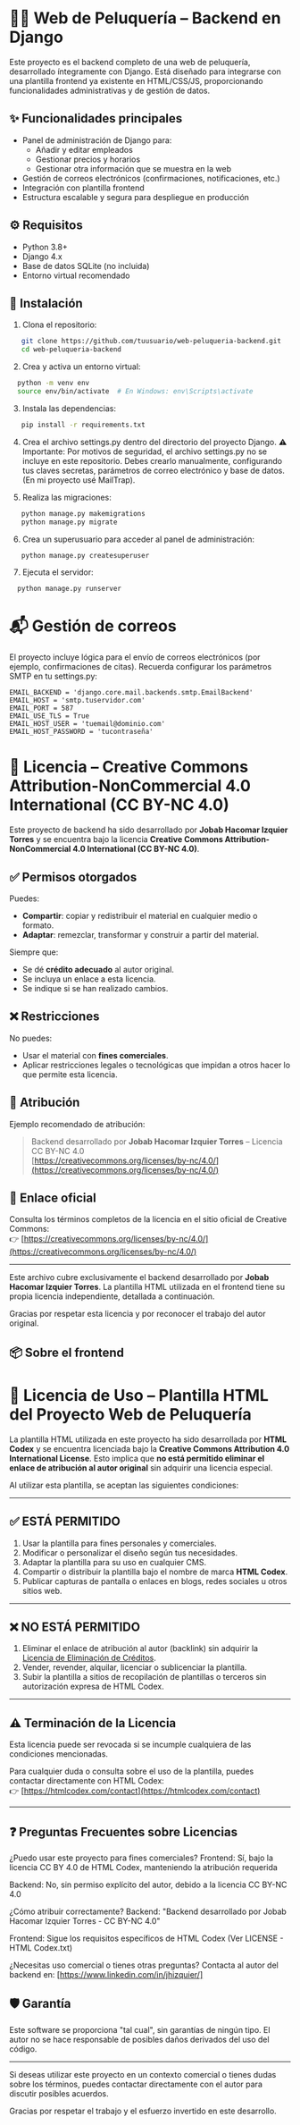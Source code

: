 # 💇‍♀️ Web de Peluquería – Backend en Django

Este proyecto es el backend completo de una web de peluquería, desarrollado íntegramente con Django. Está diseñado para integrarse con una plantilla frontend ya existente en HTML/CSS/JS, proporcionando funcionalidades administrativas y de gestión de datos.

## ✨ Funcionalidades principales

- Panel de administración de Django para:
  - Añadir y editar empleados
  - Gestionar precios y horarios
  - Gestionar otra información que se muestra en la web
- Gestión de correos electrónicos (confirmaciones, notificaciones, etc.)
- Integración con plantilla frontend 
- Estructura escalable y segura para despliegue en producción

## ⚙️ Requisitos

- Python 3.8+
- Django 4.x
- Base de datos SQLite (no incluida)
- Entorno virtual recomendado

## 🚀 Instalación

1. Clona el repositorio:
```bash
   git clone https://github.com/tuusuario/web-peluqueria-backend.git
   cd web-peluqueria-backend
```
2. Crea y activa un entorno virtual:
```bash
  python -m venv env
  source env/bin/activate  # En Windows: env\Scripts\activate
```
3. Instala las dependencias:
```bash
   pip install -r requirements.txt
```
4. Crea el archivo settings.py dentro del directorio del proyecto Django.
⚠️ Importante: Por motivos de seguridad, el archivo settings.py no se incluye en este repositorio.
 Debes crearlo manualmente, configurando tus claves secretas, parámetros de correo electrónico y base de datos.
 (En mi proyecto usé MailTrap).

5. Realiza las migraciones:
```bash
   python manage.py makemigrations
   python manage.py migrate
```
6. Crea un superusuario para acceder al panel de administración:
```bash
   python manage.py createsuperuser
```
7. Ejecuta el servidor:
```bash
  python manage.py runserver
```

# 📬 Gestión de correos
El proyecto incluye lógica para el envío de correos electrónicos (por ejemplo, confirmaciones de citas).
Recuerda configurar los parámetros SMTP en tu settings.py:

```
EMAIL_BACKEND = 'django.core.mail.backends.smtp.EmailBackend'
EMAIL_HOST = 'smtp.tuservidor.com'
EMAIL_PORT = 587
EMAIL_USE_TLS = True
EMAIL_HOST_USER = 'tuemail@dominio.com'
EMAIL_HOST_PASSWORD = 'tucontraseña'
```

# 📄 Licencia – Creative Commons Attribution-NonCommercial 4.0 International (CC BY-NC 4.0)

Este proyecto de backend ha sido desarrollado por **Jobab Hacomar Izquier Torres** y se encuentra bajo la licencia **Creative Commons Attribution-NonCommercial 4.0 International (CC BY-NC 4.0)**.

## ✅ Permisos otorgados

Puedes:

- **Compartir**: copiar y redistribuir el material en cualquier medio o formato.
- **Adaptar**: remezclar, transformar y construir a partir del material.

Siempre que:

- Se dé **crédito adecuado** al autor original.
- Se incluya un enlace a esta licencia.
- Se indique si se han realizado cambios.

## ❌ Restricciones

No puedes:

- Usar el material con **fines comerciales**.
- Aplicar restricciones legales o tecnológicas que impidan a otros hacer lo que permite esta licencia.

## 📌 Atribución

Ejemplo recomendado de atribución:

> Backend desarrollado por **Jobab Hacomar Izquier Torres** – Licencia CC BY-NC 4.0  
> [https://creativecommons.org/licenses/by-nc/4.0/](https://creativecommons.org/licenses/by-nc/4.0/)

## 🔗 Enlace oficial

Consulta los términos completos de la licencia en el sitio oficial de Creative Commons:  
👉 [https://creativecommons.org/licenses/by-nc/4.0/](https://creativecommons.org/licenses/by-nc/4.0/)

---

Este archivo cubre exclusivamente el backend desarrollado por **Jobab Hacomar Izquier Torres**. La plantilla HTML utilizada en el frontend tiene su propia licencia independiente, detallada a continuación.

Gracias por respetar esta licencia y por reconocer el trabajo del autor original.

## 📦 Sobre el frontend

# 📄 Licencia de Uso – Plantilla HTML del Proyecto Web de Peluquería

La plantilla HTML utilizada en este proyecto ha sido desarrollada por **HTML Codex** y se encuentra licenciada bajo la **Creative Commons Attribution 4.0 International License**.
Esto implica que **no está permitido eliminar el enlace de atribución al autor original** sin adquirir una licencia
especial.

Al utilizar esta plantilla, se aceptan las siguientes condiciones:

---

## ✅ ESTÁ PERMITIDO

1. Usar la plantilla para fines personales y comerciales.
2. Modificar o personalizar el diseño según tus necesidades.
3. Adaptar la plantilla para su uso en cualquier CMS.
4. Compartir o distribuir la plantilla bajo el nombre de marca **HTML Codex**.
5. Publicar capturas de pantalla o enlaces en blogs, redes sociales u otros sitios web.

---

## ❌ NO ESTÁ PERMITIDO

1. Eliminar el enlace de atribución al autor (backlink) sin adquirir la [Licencia de Eliminación de Créditos](https://htmlcodex.com/credit-removal).
2. Vender, revender, alquilar, licenciar o sublicenciar la plantilla.
3. Subir la plantilla a sitios de recopilación de plantillas o terceros sin autorización expresa de HTML Codex.

---

## ⚠️ Terminación de la Licencia

Esta licencia puede ser revocada si se incumple cualquiera de las condiciones mencionadas.

Para cualquier duda o consulta sobre el uso de la plantilla, puedes contactar directamente con HTML Codex:  
👉 [https://htmlcodex.com/contact](https://htmlcodex.com/contact)

---

❓ Preguntas Frecuentes sobre Licencias
---
¿Puedo usar este proyecto para fines comerciales?
Frontend: Sí, bajo la licencia CC BY 4.0 de HTML Codex, manteniendo la atribución requerida

Backend: No, sin permiso explícito del autor, debido a la licencia CC BY-NC 4.0

¿Cómo atribuir correctamente?
Backend: "Backend desarrollado por Jobab Hacomar Izquier Torres - CC BY-NC 4.0"

Frontend: Sigue los requisitos específicos de HTML Codex (Ver LICENSE - HTML Codex.txt)

¿Necesitas uso comercial o tienes otras preguntas?
Contacta al autor del backend en: [https://www.linkedin.com/in/jhizquier/]

## 🛡️ Garantía

Este software se proporciona "tal cual", sin garantías de ningún tipo.
El autor no se hace responsable de posibles daños derivados del uso del código.

---

Si deseas utilizar este proyecto en un contexto comercial o tienes dudas sobre los términos,
puedes contactar directamente con el autor para discutir posibles acuerdos.

Gracias por respetar el trabajo y el esfuerzo invertido en este desarrollo.





